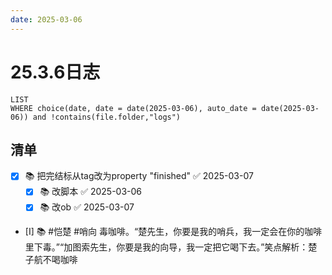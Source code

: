 ```yaml
---
date: 2025-03-06
---
```


# 25.3.6日志

```dataview
LIST
WHERE choice(date, date = date(2025-03-06), auto_date = date(2025-03-06)) and !contains(file.folder,"logs")
```

## 清单

- [x] 📚 把完结标从tag改为property "finished" ✅ 2025-03-07
    - [x] 📚 改脚本 ✅ 2025-03-06
    - [x] 📚 改ob ✅ 2025-03-07
- [I] 📚 #恺楚 #哨向 毒咖啡。“楚先生，你要是我的哨兵，我一定会在你的咖啡里下毒。”“加图索先生，你要是我的向导，我一定把它喝下去。”笑点解析：楚子航不喝咖啡
